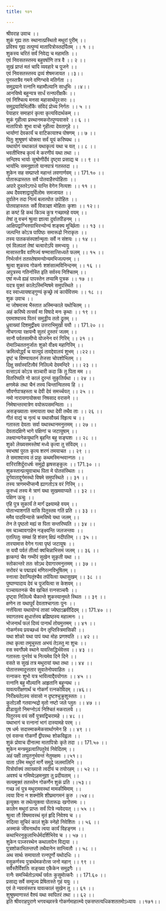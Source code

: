 ```yaml
---
title: १७१

---
```

श्रीवराह उवाच ।।  
शुकं गृह्य ततः स्थानात्प्रस्थितो मथुरां पुरीम् ।।  
प्रविश्य गृह्य तत्पुण्यं मातापित्रोस्तदर्पितम् ।। १ ।।  
शुकस्य चरितं सर्वं निवेद्य च महामतिः ।।  
एवं निवसतस्तस्य बहुवर्षाणि तत्र वै ।। २ ।।  
सुखं प्राप्तं मतं चापि व्यवहारे च पूजने ।।  
एवं निवसतस्तस्य द्रव्यं शेषमजायत ।।३।।  
पुनस्तत्रैव गमने वणिग्भावे मतिर्गता ।।  
समुद्रयाने रत्नानि महामौल्यानि साधुभिः ।।४।।  
आनयिष्ये बहून्यत्र सार्धं रत्नपरीक्षकैः ।।  
एवं निश्चित्य मनसा महासार्थपुरःसरः ।।  
समुद्रयायिभिर्लोकैः संविदं प्रोच्य निर्गतः ।। ५ ।।  
पेयाहार समाहारं कृत्वा कृत्यविदार्थकम् ।।  
शुकं गृहीत्वा प्रस्थानमकरोत्पुण्यवासरे ।। ६ ।।  
मातापित्रोः शुभा वाचो गृहीत्वा देवतागृहे ।।  
भार्याणां देवकार्यं च वाटिकायाश्च पोषणम् ।। ७ ।।  
पितुः शुश्रूषणं चोक्त्वा सर्वं यूयं करिष्यथ ।।  
यथायोगं यथाकालं यथाकृत्यं यथा च यत् ।। ८ ।।  
भवतीभिश्च कृत्यं मे करणीयं यथा तथा ।।  
सन्दिश्य भार्याः सुश्रोणीर्देवं दृष्ट्वा प्रसाद्य च ।। ९ ।।  
भार्याभिः समनुज्ञातो यानपात्रं गतस्तदा ।।  
शुकेन सह सम्प्राप्तो महान्तं लवणार्णवम् ।। 171.१० ।।  
पोतारूढास्ततः सर्वे पोतवाहैरुपोहिताः ।।  
अपारे दुस्तरेऽगाधे यान्ति वेगेन नित्यशः ।। ११ ।।  
अथ दैववशाद्वायुर्विलोमः समजायत ।।  
दुर्वातेन तदा नित्यं बलात्पोत उपोहितः ।।  
पोतवाहास्ततः सर्वे विसञ्ज्ञा मोहिताः कृशाः ।। १२।।  
हा कष्टं हि कथं किञ्च कुत्र गच्छामहे वयम् ।।  
तेषां तु वचनं श्रुत्वा ज्ञात्वा दुर्वातपीडनम् ।।  
आक्षिपद्वाग्भिरुग्राभिरन्योन्यं शङ्क्य मूर्च्छिताः ।। १३ ।।  
जल्पन्ति कोऽत्र पापिष्ठः समारूढो निराकृतः ।।  
तस्य पातकसंस्पर्शान्मृताः सर्वे न संशयः ।। १४ ।।  
एवं विलपतां तेषां चत्वारोऽपि समभ्ययुः ।।  
मासास्तत्रैव वाणिज्यं षण्मासात्सिध्यते फलम् ।। १५ ।।  
निर्भर्त्सनं ततस्तेषामन्योन्यमभिजल्पनम् ।।  
श्रुत्वा शुकस्य गोकर्णः शशंसात्मविनिन्दनम् ।। १६ ।।  
अपुत्रस्य गतिर्नास्ति इति सर्वस्य निश्चितम् ।।  
एषां मध्ये ह्यहं पापस्तेन तप्यामि पुत्रक ।। १७ ।।  
यदत्र युक्तं कालेऽस्मिन्विषमे समुपस्थिते ।।  
वद स्वाध्यायषाड्गुण्यं कृच्छ्रे त्वं कार्यवित्तमः ।। १८ ।।  
शुक उवाच ।।  
मा जोषमास्व भैस्तात अस्मिन्काले यथोचितम् ।।  
अहं करिष्ये तत्सर्वं मा विषादे मनः कृथाः ।। १९ ।।  
एवमाश्वास्य पितरं समुड्डीय ततो द्रुतम् ।।  
ध्रुवाख्यां दिशमुद्वीक्ष्य उत्तराभिमुखो ययौ ।। 171.२० ।।  
नीचगत्या रक्षयन्वै सुतरं दुस्तरं जलम् ।।  
सानौ पर्वतसामीप्ये योजनेन वरं गिरिम् ।। २१ ।।  
रोमाञ्चिततनुर्जातः शुको वीक्ष्य महागिरिम् ।।  
क्रमित्वोर्द्ध्वं च यात्युग्रं तावद्देवालयं शुभम् ।।२२।।  
दृष्टं च विष्ण्वायतनं तेजसा चोपशोभितम् ।।  
दिक्षु सर्वास्वटित्वैवं निलिल्ये देवमन्दिरे ।।। २३ ।।  
वत्साऽयं कोऽत्र सञ्चारी कदा किं तु पिता मम ।।  
वितरिष्यति नो कालं दुरन्तं सुकृतिर्यथा ।। २४ ।।  
क्षणमेकं तथा चैनं तस्य चिन्तान्वितस्य हि ।।  
सौवर्णपात्रहस्ता च देवी देवं समर्च्चयत् ।। २५ ।।  
नमो नारायणायोक्त्वा निषसाद वरासने ।।  
निमेषान्तरमात्रेण वयोरूपसमन्विताः ।।  
असङ्ख्याताः समायाता यथा देवी तथैव ताः ।। २६ ।।  
गीतं वाद्यं च नृत्यं च यथासौख्यं विहृत्य च ।।  
गतास्ता देवताः सर्वा यथास्थानमनुत्तमम् ।। २७ ।।  
देवतादक्षिणे भागे पक्षिणां च जटायुषाम् ।।  
लक्ष्यान्यनेकयूथानि बृहन्ति बहु सङ्घशः ।। २८ ।।  
शुको लेख्यसमस्तेषां मध्ये कृत्वा तु संविदम् ।।  
स्वभाषां पुरतः कृत्य शरणं तमयाचत ।। २९ ।।  
ते समाश्वास्य तं प्राहुः कथमस्मिन्भवान्गतः ।।  
वारिराशिर्दुराधर्षः समुद्रो झषसङ्कुलः ।। 171.३० ।।  
शुकस्तान्प्रत्युवाचाथ पिता मे पोतसंस्थितः ।।  
दुर्गवाताद्दुर्गमस्थो विषमे समुपस्थिते ।। ३१ ।।  
तस्य त्राणमभीप्सन्वै ह्यागतोऽत्र वरं गिरिम् ।।  
कुरुध्वं तस्य मे त्राणं यथा सुखमवाप्यते ।। ३२ ।।  
पक्षिण ऊचुः ।।  
एहि पुत्र सुकार्यं ते मार्गं द्रक्ष्यामहे वयम् ।।  
पोताभ्याशगतिं यासि पितुस्तव गतिं प्रति ।। ३३ ।।  
ममैव पादविन्यासे क्रमयिष्ये यथा जलम् ।।  
तेन ते पृष्ठतो मह्यं स पिता सन्तरिष्यति ।। ३४ ।।  
मम चञ्च्वावगाहेन नङ्क्ष्यन्ति जलजन्तवः ।।  
एतत्पितुः समक्षं हि शंसन् क्षिप्रं नदीपतिम् ।। ३५ ।।  
तारयामास वेगेन गत्वा पृष्ठं जटायुषः ।।  
स ययौ पर्वतं तीर्त्वा क्वचिन्नाभिसमं जलम् ।। ३६ ।।  
हृत्कण्ठं चैव गम्भीरं सुखेन सुकृती यथा ।।  
स्तोकान्तरे ततः सोऽथ देवागारमनुत्तमम् ।। ३७ ।।  
सरोवरं च पद्माढ्यं मणिरत्नविभूषितम् ।।  
स्नात्वा देवान्पितृंश्चैव तर्पयित्वा यथासुखम् ।। ३८ ।।  
पुष्पाण्यादाय देवं च पूजयित्वा स केशवम् ।।  
पञ्चायतनकं चैव खचितं रत्नसञ्चयैः ।।  
दृष्ट्वा निलिल्ये चैकान्ते शुकस्यानुमते स्थितः ।। ३९ ।।  
क्षणेन ता यथापूर्वं देवताश्चागताः पुनः ।।  
नर्त्तयित्वा यथायोग्यं तासां ज्येष्ठाऽब्रवीदिदम् ।। 171.४० ।।  
स्वागतस्य क्षुधार्त्तस्य ब्रह्मिष्ठस्य महात्मनः ।।  
भोजनार्थं फलं दिव्यं पानार्थं तोयमुत्तमम् ।। ४१ ।।  
गोकर्णस्य प्रयच्छध्वं येन तृप्तिस्त्रिमासिकी ।।  
यथा शोको यथा पापं यथा मोहः प्रणश्यति ।। ४२ ।।  
तथा कृत्वा तमूचुस्ता अभयं तेऽस्तु मा शुचः ।।  
वस स्वर्गोपमे स्थाने यावत्सिद्धिर्भवेत्तव ।। ४३ ।।  
गतास्ताः पुनरेवं च नित्यमेव दिने दिने ।।  
वसते स सुखं तत्र मथुरायां यथा तथा ।। ४४ ।।  
पोतात्तस्मादुत्ततार सुवातेनोपवाहितः ।।  
रत्नाकरः शुभो यत्र भावित्वाद्दैवयोगतः ।। ४५ ।।  
रत्नानि बहु मौल्यानि आहृतानि बहून्यथ ।।  
यावत्परीक्षणार्थं च गोकर्णं रत्नकोविदम् ।।४६।।  
निरीक्ष्यतेऽस्य संवासो न दृष्टश्चुक्रुशुस्ततः ।।  
कुतोऽसौ गतवान्भद्रो मृतो नष्टो जले प्लुतः ।। ४७ ।।  
व्रीडायुतो निमग्नोऽयं निश्चितं मकरालये ।।  
पितुरस्य वयं सर्वे पुत्रवद्विचरामहे ।। ४८ ।।  
यथाभागं च रत्नानां भागं दास्यामहे परम् ।।  
एष धर्मः सदास्माकमेकसार्थागमेन हि ।। ४९ ।।  
एवं वसन्स गोकर्णो द्वीपस्थः शोकविह्वलः ।।  
शुकं प्रोवाच दीनात्मा मातापित्रोः कृते तदा ।। 171.५० ।।  
शुकेन मन्त्रमूढत्वात्पितुरेवं निवेदितम् ।।  
अहं पक्षी लघुतनुर्भवन्तं नेतुमक्षमः ।।५१।।  
याता ऽस्मि मथुरां मार्गे समुद्रे जलमालिनि ।।  
पित्रोर्वाक्यं तवाख्यासे त्वदीयं च तयोरहम् ।। ५२ ।।  
अवश्यं च गमिष्येऽहमनुज्ञा तु प्रदीयताम् ।।  
सत्यमुक्तं ततस्तेन गोकर्णेन शुकं प्रति ।।५३।।  
गच्छ त्वं पुत्र मथुरामवस्थां मामकीमिमाम् ।।  
त्वया विना न शक्नोमि शीघ्रमागमनं कुरु ।।५४।।  
इत्युक्तः स तथेत्युक्त्वा पोतारूढः खगोत्तमः ।।  
कालेन मथुरां प्राप्तः सर्वं पित्रे न्यवेदयत् ।। ५५ ।।  
श्रुत्वा तौ विषमावस्थं मृतं हृदि निवेश्य च ।।  
रुदित्वा सुचिरं कालं शुके स्नेहो निवेशितः ।। ५६ ।।  
अस्माकं जीवनार्थाय त्वया कार्यं विहङ्गम ।।  
कथाभिरनुकूलाभिर्धर्मदर्शिभिरेव च ।। ५७ ।।  
शुकेन पञ्जरस्थेन कथालापेन विद्यया ।।  
पुत्रशोकाभितन्तप्तौ तथैवानेन सान्त्वितौ ।। ५८ ।।  
अथ सार्थः समायातो रत्नपूर्णो यथोदधिः ।।  
वसुकर्णस्य पुत्रार्थमकरोत्स जनो महान् ।। ९९ ।।  
सर्वैस्तैर्विंशतिः सङ्ख्या एकैकेन समुद्रगैः ।।  
रत्नैः समर्च्चितोऽत्यर्थं पर्वतः कुसुमोत्करैः ।। 171.६० ।।  
प्रसाद्य सर्वे सम्पूज्य प्रेषितास्ते गृहं ययुः ।।  
एवं ते न्यवसंस्तत्र यावत्कालं सुखेन तु ।। ६१ ।।  
शुश्रूषमाणास्तं वैश्यं यथा स्वपितरं तथा ।। ६२ ।।  
इति श्रीवराहपुराणे भगवच्छास्त्रे गोकर्णमाहात्म्ये एकसप्तत्यधिकशततमोऽध्यायः ।।१७१।।